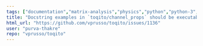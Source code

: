 ```yaml
---
tags: ["documentation","matrix-analysis","physics","python","python-3","quantum","quantum-computing","quantum-information","unitaryhack"]
title: "Docstring examples in `toqito/channel_props` should be executable"
html_url: "https://github.com/vprusso/toqito/issues/1136"
user: "purva-thakre"
repo: "vprusso/toqito"
---
```


